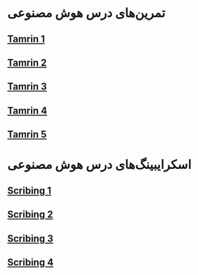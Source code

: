 # تمرین‌های درس هوش مصنوعی
## [Tamrin 1](https://github.com/ZoheirH/AI_Course/blob/main/Tamrin-1.pdf)
## [Tamrin 2](https://github.com/ZoheirH/AI_Course/blob/main/Tamrin-2.pdf)
## [Tamrin 3](https://github.com/ZoheirH/AI_Course/blob/main/Tamrin-3.pdf)
## [Tamrin 4](https://github.com/ZoheirH/AI_Course/blob/main/Tamrin-4.pdf)
## [Tamrin 5](https://github.com/ZoheirH/AI_Course/blob/main/Tamrin-5.pdf)
# اسکرایبینگ‌های درس هوش مصنوعی
## [Scribing 1](https://github.com/ZoheirH/AI_Course/blob/main/Scribing_1.jpg)
## [Scribing 2](https://github.com/ZoheirH/AI_Course/blob/main/Scribing_2.jpg)
## [Scribing 3](https://github.com/ZoheirH/AI_Course/blob/main/Scribing_3.jpg)
## [Scribing 4](https://github.com/ZoheirH/AI_Course/blob/main/Scribing_4.jpg)

